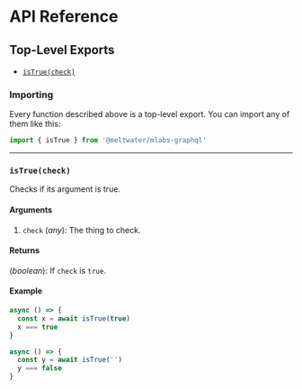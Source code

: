 # API Reference

<!--- TODO: Update docs for added module(s). -->

## Top-Level Exports

- [`isTrue(check)`](#istruecheck)

### Importing

Every function described above is a top-level export.
You can import any of them like this:

```js
import { isTrue } from '@meltwater/mlabs-graphql'
```

---
### `isTrue(check)`

Checks if its argument is true.

#### Arguments

1. `check` (*any*): The thing to check.

#### Returns

(*boolean*): If `check` is `true`.

#### Example

```js
async () => {
  const x = await isTrue(true)
  x === true
}

async () => {
  const y = await isTrue('')
  y === false
}
```
